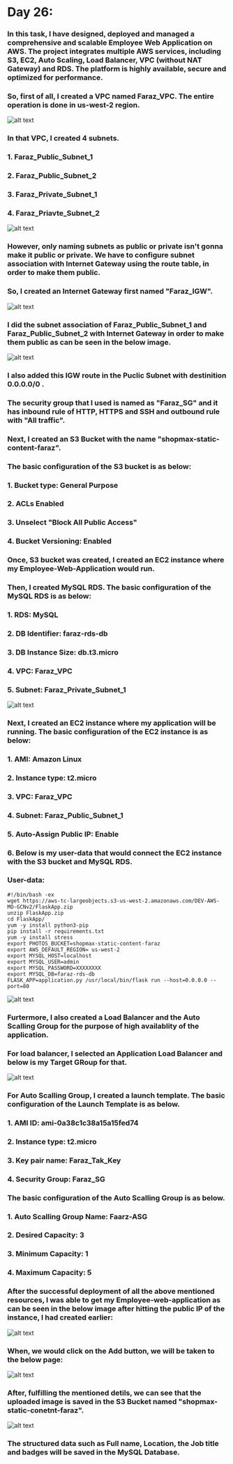 # Day 26:

### In this task, I have designed, deployed and managed a comprehensive and scalable Employee Web Application on AWS. The project integrates multiple AWS services, including S3, EC2, Auto Scaling, Load Balancer, VPC (without NAT Gateway) and RDS. The platform is highly available, secure and optimized for performance.

### So, first of all, I created a VPC named Faraz_VPC. The entire operation is done in us-west-2 region.

![alt text](images/Day_26_Images/Image_8)

### In that VPC, I created 4 subnets.
### 1. Faraz_Public_Subnet_1
### 2. Faraz_Public_Subnet_2
### 3. Faraz_Private_Subnet_1
### 4. Faraz_Priavte_Subnet_2

![alt text](images/Day_26_Images/Image_9)

### However, only naming subnets as public or private isn't gonna make it public or private. We have to configure subnet association with Internet Gateway using the route table, in order to make them public.

### So, I created an Internet Gateway first named "Faraz_IGW".

![alt text](images/Day_26_Images/Image_15)

### I did the subnet association of Faraz_Public_Subnet_1 and Faraz_Public_Subnet_2 with Internet Gateway in order to make them public as can be seen in the below image.

![alt text](images/Day_26_Images/Image_12)

### I also added this IGW route in the Puclic Subnet with destinition 0.0.0.0/0 . 

### The security group that I used is named as "Faraz_SG" and it has inbound rule of HTTP, HTTPS and SSH and outbound rule with "All traffic".

### Next, I created an S3 Bucket with the name "shopmax-static-content-faraz".

### The basic configuration of the S3 bucket is as below:

### 1. Bucket type: General Purpose
### 2. ACLs Enabled
### 3. Unselect "Block All Public Access"
### 4. Bucket Versioning: Enabled

### Once, S3 bucket was created, I created an EC2 instance where my Employee-Web-Application would run.

### Then, I created MySQL RDS. The basic configuration of the MySQL RDS is as below:
### 1. RDS: MySQL
### 2. DB Identifier: faraz-rds-db
### 3. DB Instance Size: db.t3.micro
### 4. VPC: Faraz_VPC
### 5. Subnet: Faraz_Private_Subnet_1

![alt text](images/Day_26_Images/Image_30)

### Next, I created an EC2 instance where my application will be running. The basic configuration of the EC2 instance is as below:

### 1. AMI: Amazon Linux
### 2. Instance type: t2.micro
### 3. VPC: Faraz_VPC
### 4. Subnet: Faraz_Public_Subnet_1
### 5. Auto-Assign Public IP: Enable
### 6. Below is my user-data that would connect the EC2 instance with the S3 bucket and MySQL RDS.
### User-data:

```
#!/bin/bash -ex
wget https://aws-tc-largeobjects.s3-us-west-2.amazonaws.com/DEV-AWS-MO-GCNv2/FlaskApp.zip
unzip FlaskApp.zip
cd FlaskApp/
yum -y install python3-pip
pip install -r requirements.txt
yum -y install stress
export PHOTOS_BUCKET=shopmax-static-content-faraz
export AWS_DEFAULT_REGION= us-west-2
export MYSQL_HOST=localhost
export MYSQL_USER=admin
export MYSQL_PASSWORD=XXXXXXXX
export MYSQL_DB=faraz-rds-db
FLASK_APP=application.py /usr/local/bin/flask run --host=0.0.0.0 --port=80
```

![alt text](images/Day_26_Images/Image_27)

### Furtermore, I also created a Load Balancer and the Auto Scalling Group for the purpose of high availablity of the application.

### For load balancer, I selected an Application Load Balancer and below is my Target GRoup for that.

![alt text](images/Day_26_Images/Image_31)

### For Auto Scalling Group, I created a launch template. The basic configuration of the Launch Template is as below.

### 1. AMI ID: ami-0a38c1c38a15a15fed74
### 2. Instance type: t2.micro
### 3. Key pair name: Faraz_Tak_Key
### 4. Security Group: Faraz_SG


### The basic configuration of the Auto Scalling Group is as below.

### 1. Auto Scalling Group Name: Faarz-ASG
### 2. Desired Capacity: 3
### 3. Minimum Capacity: 1
### 4. Maximum Capacity: 5

### After the successful deployment of all the above mentioned resources, I was able to get my Employee-web-application as can be seen in the below image after hitting the public IP of the instance, I had created earlier:

![alt text](images/Day_26_Images/Image_35)

### When, we would click on the Add button, we will be taken to the below page:

![alt text](images/Day_26_Images/Image_34)

### After, fulfilling the mentioned detils, we can see that the uploaded image is saved in the S3 Bucket named "shopmax-static-conetnt-faraz".

![alt text](images/Day_26_Images/Image_36)

### The structured data such as Full name, Location, the Job title and badges will be saved in the MySQL Database. 









